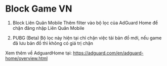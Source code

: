 # Block Game VN

1. Block Liên Quân Mobile
Thêm filter vào bộ lọc của AdGuard Home để chặn đăng nhập Liên Quân Mobile

2. PUBG (Beta)
Bộ lọc này hiện tại chỉ chặn việc tải bản đồ mới, nếu game đã lưu bản đồ thì không có giá trị chặn

Xem thêm về AdguardHome tại:
https://adguard.com/en/adguard-home/overview.html
